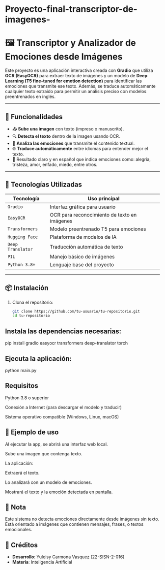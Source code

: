# Proyecto-final-transcriptor-de-imagenes-
# 🖼️ Transcriptor y Analizador de Emociones desde Imágenes

Este proyecto es una aplicación interactiva creada con **Gradio** que utiliza **OCR (EasyOCR)** para extraer texto de imágenes y un modelo de **Deep Learning (T5 fine-tuned for emotion detection)** para identificar las emociones que transmite ese texto. Además, se traduce automáticamente cualquier texto extraído para permitir un análisis preciso con modelos preentrenados en inglés.

---

## 🚀 Funcionalidades

- 📤 **Sube una imagen** con texto (impreso o manuscrito).
- 🔍 **Detecta el texto** dentro de la imagen usando OCR.
- 🧠 **Analiza las emociones** que transmite el contenido textual.
- 🌐 **Traduce automáticamente** entre idiomas para entender mejor el texto.
- 🧾 Resultado claro y en español que indica emociones como: alegría, tristeza, amor, enfado, miedo, entre otros.

---

## 🧰 Tecnologías Utilizadas

| Tecnología      | Uso principal                               |
|----------------|----------------------------------------------|
| `Gradio`        | Interfaz gráfica para usuario                |
| `EasyOCR`       | OCR para reconocimiento de texto en imágenes |
| `Transformers`  | Modelo preentrenado T5 para emociones        |
| `Hugging Face`  | Plataforma de modelos de IA                  |
| `Deep Translator` | Traducción automática de texto               |
| `PIL`           | Manejo básico de imágenes                    |
| `Python 3.8+`   | Lenguaje base del proyecto                   |

---

## 📦 Instalación

1. Clona el repositorio:
   ```bash
   git clone https://github.com/tu-usuario/tu-repositorio.git
   cd tu-repositorio

## Instala las dependencias necesarias:

pip install gradio easyocr transformers deep-translator torch

## Ejecuta la aplicación:
python main.py

## Requisitos
Python 3.8 o superior

Conexión a Internet (para descargar el modelo y traducir)

Sistema operativo compatible (Windows, Linux, macOS)

## 📝 Ejemplo de uso
Al ejecutar la app, se abrirá una interfaz web local.

Sube una imagen que contenga texto.

La aplicación:

Extraerá el texto.

Lo analizará con un modelo de emociones.

Mostrará el texto y la emoción detectada en pantalla.

## 📌 Nota
Este sistema no detecta emociones directamente desde imágenes sin texto. Está orientado a imágenes que contienen mensajes, frases, o textos emocionales.

## 📝 Créditos

- **Desarrollo**: Yuleisy Carmona Vasquez (22-SISN-2-016)
- **Materia**: Inteligencia Artificial
